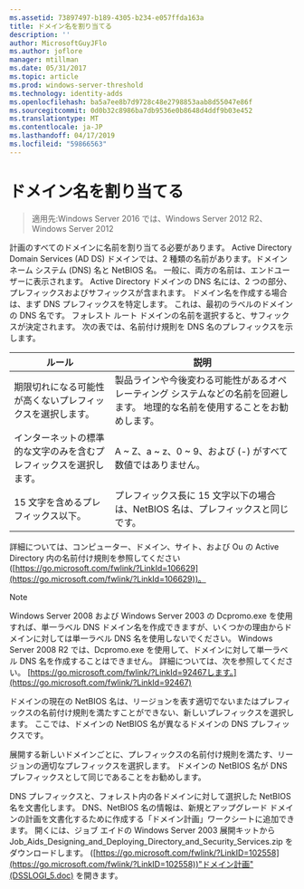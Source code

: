 ```yaml
---
ms.assetid: 73897497-b189-4305-b234-e057ffda163a
title: ドメイン名を割り当てる
description: ''
author: MicrosoftGuyJFlo
ms.author: joflore
manager: mtillman
ms.date: 05/31/2017
ms.topic: article
ms.prod: windows-server-threshold
ms.technology: identity-adds
ms.openlocfilehash: ba5a7ee8b7d9728c48e2798853aab8d55047e86f
ms.sourcegitcommit: 0d0b32c8986ba7db9536e0b8648d4ddf9b03e452
ms.translationtype: MT
ms.contentlocale: ja-JP
ms.lasthandoff: 04/17/2019
ms.locfileid: "59866563"
---
```

# <a name="assigning-domain-names"></a>ドメイン名を割り当てる

>適用先:Windows Server 2016 では、Windows Server 2012 R2、Windows Server 2012

計画のすべてのドメインに名前を割り当てる必要があります。 Active Directory Domain Services (AD DS) ドメインでは、2 種類の名前があります。ドメイン ネーム システム (DNS) 名と NetBIOS 名。 一般に、両方の名前は、エンドユーザーに表示されます。 Active Directory ドメインの DNS 名には、2 つの部分、プレフィックスおよびサフィックスが含まれます。 ドメイン名を作成する場合は、まず DNS プレフィックスを特定します。 これは、最初のラベルのドメインの DNS 名です。 フォレスト ルート ドメインの名前を選択すると、サフィックスが決定されます。 次の表では、名前付け規則を DNS 名のプレフィックスを示します。  
  
|ルール|説明|  
|--------|---------------|  
|期限切れになる可能性が高くないプレフィックスを選択します。|製品ラインや今後変わる可能性があるオペレーティング システムなどの名前を回避します。 地理的な名前を使用することをお勧めします。|  
|インターネットの標準的な文字のみを含むプレフィックスを選択します。|A ~ Z、a ~ z、0 ~ 9、および (-) がすべて数値ではありません。|  
|15 文字を含めるプレフィックス以下。|プレフィックス長に 15 文字以下の場合は、NetBIOS 名は、プレフィックスと同じです。|  
  
詳細については、コンピューター、ドメイン、サイト、および Ou の Active Directory 内の名前付け規則を参照してください ([https://go.microsoft.com/fwlink/?LinkId=106629](https://go.microsoft.com/fwlink/?LinkId=106629))。  
  
> [!NOTE]  
>  Windows Server 2008 および Windows Server 2003 の Dcpromo.exe を使用すれば、単一ラベル DNS ドメイン名を作成できますが、いくつかの理由からドメインに対しては単一ラベル DNS 名を使用しないでください。 Windows Server 2008 R2 では、Dcpromo.exe を使用して、ドメインに対して単一ラベル DNS 名を作成することはできません。 詳細については、次を参照してください。 [https://go.microsoft.com/fwlink/?LinkId=92467します。](https://go.microsoft.com/fwlink/?LinkId=92467)   
  
ドメインの現在の NetBIOS 名は、リージョンを表す適切でないまたはプレフィックスの名前付け規則を満たすことができない、新しいプレフィックスを選択します。 ここでは、ドメインの NetBIOS 名が異なるドメインの DNS プレフィックスです。  
  
展開する新しいドメインごとに、プレフィックスの名前付け規則を満たす、リージョンの適切なプレフィックスを選択します。 ドメインの NetBIOS 名が DNS プレフィックスとして同じであることをお勧めします。  
  
DNS プレフィックスと、フォレスト内の各ドメインに対して選択した NetBIOS 名を文書化します。 DNS、NetBIOS 名の情報は、新規とアップグレード ドメインの計画を文書化するために作成する「ドメイン計画」ワークシートに追加できます。 開くには、ジョブ エイドの Windows Server 2003 展開キットから Job_Aids_Designing_and_Deploying_Directory_and_Security_Services.zip をダウンロードします。 ([https://go.microsoft.com/fwlink/?LinkID=102558](https://go.microsoft.com/fwlink/?LinkID=102558))"ドメイン計画"(DSSLOGI_5.doc) を開きます。  
  


